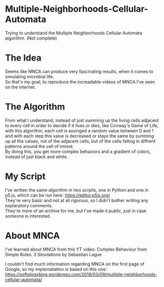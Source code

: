 # Multiple-Neighborhoods-Cellular-Automata
Trying to understand the Multiple Neighborhoods Cellular Automata algorithm. (Not complete)

# The Idea
Seems like MNCA can produce very fascinating results, when it comes to simulating microbial life.<br>
So that's my goal, to reproduce the increadable videos of MNCA I've seen on the internet.

# The Algorithm
From what I understand, instead of just summing up the living cells adjacent to every cell in order to decide if it lives or dies, like
Conway's Game of Life, with this algorithm, each cell is assinged a random value between 0 and 1 and with each step this value is decreased or stays the same by summing up all the values, not of the adjacent cells, but of the cells falling in diffrent patterns around the cell of intrest.<br>
By doing this, you get more complex behaviors and a gradient of colors, instead of just black and white.

# My Script
I've written the same algorithm in two scrpits, one in Python and one in p5.js, which can be run here: https://editor.p5js.org/ <br>
They're very basic and not at all rigorous, so I didn't bother writing any explanatory comments. <br>
They're more of an archive for me, but I've made it public, just in case someone is interested.

# About MNCA
I've learned about MNCA from this YT video: Complex Behaviour from Simple Rules: 3 Simulations by Sebastian Lague

I couldn't find much information regarding MNCA on the first page of Google, so my implematation is based on this one:
https://softologyblog.wordpress.com/2018/03/09/multiple-neighborhoods-cellular-automata/
